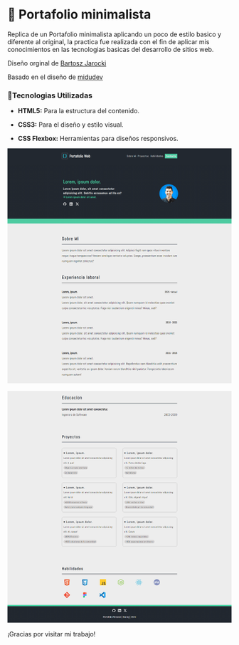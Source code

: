 # 🔵 Portafolio minimalista 

Replica de un Portafolio minimalista aplicando un poco de estilo basico y diferente al original, la practica fue realizada con el fin de aplicar mis conocimientos en las tecnologias basicas del desarrollo de sitios web.


Diseño orginal de [Bartosz Jarocki](https://github.com/BartoszJarocki/cv)


Basado en el diseño de [midudev](https://github.com/midudev/minimalist-portfolio-json?tab=readme-ov-file)

### 🔸Tecnologias Utilizadas
- **HTML5:** Para la estructura del contenido.

- **CSS3:** Para el diseño y estilo visual.

- **CSS Flexbox:** Herramientas para diseños responsivos.

<img src="./portada1-min.png"></img>

<img src="./portada2-min.png"></img>

¡Gracias por visitar mi trabajo!
